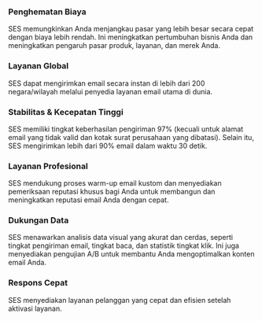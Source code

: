 ### Penghematan Biaya
SES memungkinkan Anda menjangkau pasar yang lebih besar secara cepat dengan biaya lebih rendah. Ini meningkatkan pertumbuhan bisnis Anda dan meningkatkan pengaruh pasar produk, layanan, dan merek Anda.

### Layanan Global
SES dapat mengirimkan email secara instan di lebih dari 200 negara/wilayah melalui penyedia layanan email utama di dunia.

### Stabilitas & Kecepatan Tinggi
SES memiliki tingkat keberhasilan pengiriman 97% (kecuali untuk alamat email yang tidak valid dan kotak surat perusahaan yang dibatasi). Selain itu, SES mengirimkan lebih dari 90% email dalam waktu 30 detik.

### Layanan Profesional
SES mendukung proses warm-up email kustom dan menyediakan pemeriksaan reputasi khusus bagi Anda untuk membangun dan meningkatkan reputasi email Anda dengan cepat.

### Dukungan Data
SES menawarkan analisis data visual yang akurat dan cerdas, seperti tingkat pengiriman email, tingkat baca, dan statistik tingkat klik. Ini juga menyediakan pengujian A/B untuk membantu Anda mengoptimalkan konten email Anda.

### Respons Cepat
SES menyediakan layanan pelanggan yang cepat dan efisien setelah aktivasi layanan.
